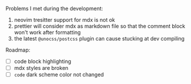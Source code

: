 Problems I met during the development:

1. neovim tresitter support for mdx is not ok
2. prettier will consider mdx as markdown file so that the comment block won't work after formatting
3. the latest `@unocss/postcss` plugin can cause stucking at dev compiling

Roadmap:

-   [ ] code block highlighting
-   [ ] mdx styles are broken
-   [ ] `code` dark scheme color not changed
